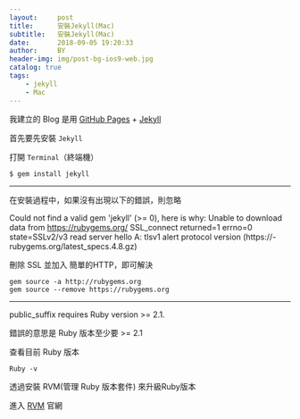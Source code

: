 ```yaml
---
layout:     post
title:      安裝Jekyll(Mac)
subtitle:   安裝Jekyll(Mac)
date:       2018-09-05 19:20:33
author:     BY
header-img: img/post-bg-ios9-web.jpg
catalog: true
tags:
    - jekyll
    - Mac
---
```



我建立的 Blog 是用 [GitHub Pages][GitHub_Pages] + [Jekyll][Jekyll]

首先要先安裝 `Jekyll`

打開 `Terminal`（終端機）

~~~
$ gem install jekyll
~~~

---

在安裝過程中，如果沒有出現以下的錯誤，則忽略

Could not find a valid gem 'jekyll' (>= 0), here is
why: Unable to download data from https://rubygems.org/
SSL_connect returned=1 errno=0 state=SSLv2/v3 read 
server hello A: tlsv1 alert protocol version 
(https://- rubygems.org/latest_specs.4.8.gz)

刪除 SSL 並加入 簡單的HTTP，即可解決

~~~
gem source -a http://rubygems.org
gem source --remove https://rubygems.org 
~~~

___

public_suffix requires Ruby version >= 2.1.

錯誤的意思是 Ruby 版本至少要 >= 2.1

查看目前 Ruby 版本

~~~
Ruby -v
~~~

透過安裝 RVM(管理 Ruby 版本套件) 來升級Ruby版本

進入 [RVM][RVM] 官網



[GitHub_Pages]: https://pages.github.com/
[Jekyll]: https://jekyllrb.com/
[RVM]: https://rvm.io/